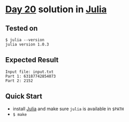 # [Day 20](https://adventofcode.com/2020/day/20) solution in [Julia](https://julialang.org/)

## Tested on

```console
$ julia --version
julia version 1.0.3
```

## Expected Result

```console
Input file: input.txt
Part 1: 63187742854073
Part 2: 2152
```

## Quick Start

- install [Julia](https://julialang.org/downloads/) and make sure `julia` is available in `$PATH`
- `$ make`
